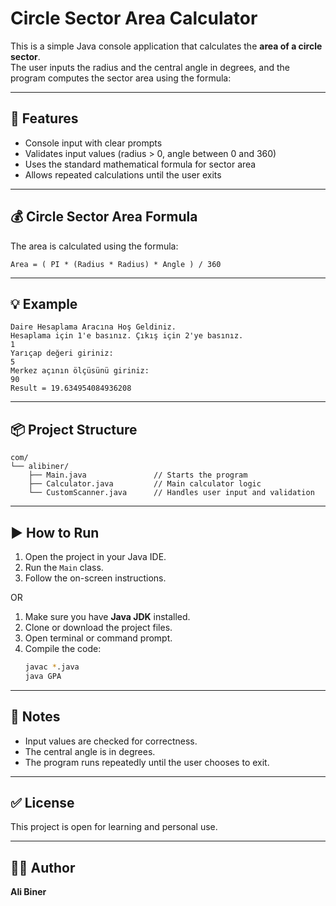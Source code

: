 # Circle Sector Area Calculator

This is a simple Java console application that calculates the **area of a circle sector**.  
The user inputs the radius and the central angle in degrees, and the program computes the sector area using the formula:

---

## 🚕 Features

- Console input with clear prompts
- Validates input values (radius > 0, angle between 0 and 360)
- Uses the standard mathematical formula for sector area
- Allows repeated calculations until the user exits

---

## 💰 Circle Sector Area Formula

The area is calculated using the formula:

```
Area = ( PI * (Radius * Radius) * Angle ) / 360
```

---

## 💡 Example

```
Daire Hesaplama Aracına Hoş Geldiniz.
Hesaplama için 1'e basınız. Çıkış için 2'ye basınız.
1
Yarıçap değeri giriniz:
5
Merkez açının ölçüsünü giriniz:
90
Result = 19.634954084936208
```

---

## 📦 Project Structure

```
com/
└── alibiner/
    ├── Main.java               // Starts the program
    ├── Calculator.java         // Main calculator logic
    └── CustomScanner.java      // Handles user input and validation
```

---

## ▶️ How to Run

1. Open the project in your Java IDE.
2. Run the `Main` class.
3. Follow the on-screen instructions.

OR

1. Make sure you have **Java JDK** installed.
2. Clone or download the project files.
3. Open terminal or command prompt.
4. Compile the code:
   ```bash
   javac *.java
   java GPA
   ```

---

## 📘 Notes

- Input values are checked for correctness.
- The central angle is in degrees.
- The program runs repeatedly until the user chooses to exit.

---

## ✅ License

This project is open for learning and personal use.

---

## 👨‍💻 Author

**Ali Biner**

